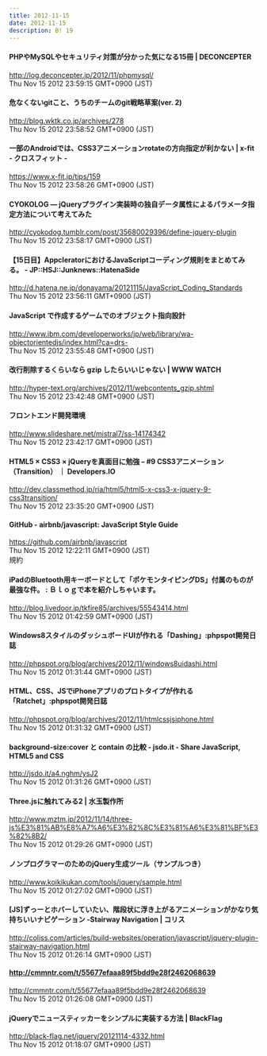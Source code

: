 ```yaml
---
title: 2012-11-15
date: 2012-11-15
description: B! 19
---
```


#### PHPやMySQLやセキュリティ対策が分かった気になる15冊 | DECONCEPTER
http://log.deconcepter.jp/2012/11/phpmysql/<br>
Thu Nov 15 2012 23:59:15 GMT+0900 (JST)<br>


#### 危なくないgitこと、うちのチームのgit戦略草案(ver. 2)
http://blog.wktk.co.jp/archives/278<br>
Thu Nov 15 2012 23:58:52 GMT+0900 (JST)<br>


#### 一部のAndroidでは、CSS3アニメーションrotateの方向指定が利かない | x-fit - クロスフィット -
https://www.x-fit.jp/tips/159<br>
Thu Nov 15 2012 23:58:26 GMT+0900 (JST)<br>


#### CYOKOLOG — jQueryプラグイン実装時の独自データ属性によるパラメータ指定方法について考えてみた
http://cyokodog.tumblr.com/post/35680029396/define-jquery-plugin<br>
Thu Nov 15 2012 23:58:17 GMT+0900 (JST)<br>


#### 【15日目】AppcleratorにおけるJavaScriptコーディング規則をまとめてみる。 - JP::HSJ::Junknews::HatenaSide
http://d.hatena.ne.jp/donayama/20121115/JavaScript_Coding_Standards<br>
Thu Nov 15 2012 23:56:11 GMT+0900 (JST)<br>


#### JavaScript で作成するゲームでのオブジェクト指向設計
http://www.ibm.com/developerworks/jp/web/library/wa-objectorientedjs/index.html?ca=drs-<br>
Thu Nov 15 2012 23:55:48 GMT+0900 (JST)<br>


#### 改行削除するくらいなら gzip したらいいじゃない | WWW WATCH
http://hyper-text.org/archives/2012/11/webcontents_gzip.shtml<br>
Thu Nov 15 2012 23:42:48 GMT+0900 (JST)<br>


#### フロントエンド開発環境
http://www.slideshare.net/mistral7/ss-14174342<br>
Thu Nov 15 2012 23:42:17 GMT+0900 (JST)<br>


#### HTML5 × CSS3 × jQueryを真面目に勉強 – #9 CSS3アニメーション（Transition） ｜ Developers.IO
http://dev.classmethod.jp/ria/html5/html5-x-css3-x-jquery-9-css3transition/<br>
Thu Nov 15 2012 23:35:20 GMT+0900 (JST)<br>


#### GitHub - airbnb/javascript: JavaScript Style Guide
https://github.com/airbnb/javascript<br>
Thu Nov 15 2012 12:22:11 GMT+0900 (JST)<br>
規約


#### iPadのBluetooth用キーボードとして「ポケモンタイピングDS」付属のものが最強な件。 : Ｂｌｏｇで本を紹介しちゃいます。
http://blog.livedoor.jp/tkfire85/archives/55543414.html<br>
Thu Nov 15 2012 01:42:59 GMT+0900 (JST)<br>


#### Windows8スタイルのダッシュボードUIが作れる「Dashing」:phpspot開発日誌
http://phpspot.org/blog/archives/2012/11/windows8uidashi.html<br>
Thu Nov 15 2012 01:31:44 GMT+0900 (JST)<br>


#### HTML、CSS、JSでiPhoneアプリのプロトタイプが作れる「Ratchet」:phpspot開発日誌
http://phpspot.org/blog/archives/2012/11/htmlcssjsiphone.html<br>
Thu Nov 15 2012 01:31:32 GMT+0900 (JST)<br>


#### background-size:cover と contain の比較 - jsdo.it - Share JavaScript, HTML5 and CSS
http://jsdo.it/a4.nghm/ysJ2<br>
Thu Nov 15 2012 01:31:26 GMT+0900 (JST)<br>


#### Three.jsに触れてみる2 | 水玉製作所
http://www.mztm.jp/2012/11/14/three-js%E3%81%AB%E8%A7%A6%E3%82%8C%E3%81%A6%E3%81%BF%E3%82%8B2/<br>
Thu Nov 15 2012 01:29:26 GMT+0900 (JST)<br>


#### ノンプログラマーのためのjQuery生成ツール（サンプルつき）
http://www.koikikukan.com/tools/jquery/sample.html<br>
Thu Nov 15 2012 01:27:02 GMT+0900 (JST)<br>


####   [JS]ずっーとホバーしていたい、階段状に浮き上がるアニメーションがかなり気持ちいいナビゲーション -Stairway Navigation | コリス
http://coliss.com/articles/build-websites/operation/javascript/jquery-plugin-stairway-navigation.html<br>
Thu Nov 15 2012 01:26:14 GMT+0900 (JST)<br>


#### http://cmmntr.com/t/55677efaaa89f5bdd9e28f2462068639
http://cmmntr.com/t/55677efaaa89f5bdd9e28f2462068639<br>
Thu Nov 15 2012 01:26:08 GMT+0900 (JST)<br>


#### jQueryでニュースティッカーをシンプルに実装する方法 | BlackFlag
http://black-flag.net/jquery/20121114-4332.html<br>
Thu Nov 15 2012 01:18:07 GMT+0900 (JST)<br>


